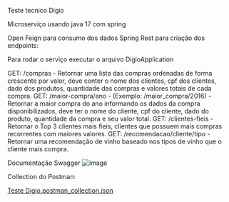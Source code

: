 Teste tecnico Digio

Microserviço usando java 17 com spring

Open Feign para consumo dos dados
Spring Rest para criação dos endpoints:

Para rodar o serviço executar o arquivo DigioApplication

GET: /compras - Retornar uma lista das compras ordenadas de forma crescente por valor, deve conter o nome dos clientes, cpf dos clientes, dado dos produtos, quantidade das compras e valores totais de cada compra.
GET: /maior-compra/ano - (Exemplo: /maior_compra/2016) - Retornar a maior compra do ano informando os dados da compra disponibilizados, deve ter o nome do cliente, cpf do cliente, dado do produto, quantidade da compra e seu valor total.
GET: /clientes-fieis - Retornar o Top 3 clientes mais fieis, clientes que possuem mais compras recorrentes com maiores valores.
GET: /recomendacao/cliente/tipo - Retornar uma recomendação de vinho baseado nos tipos de vinho que o cliente mais compra.


Documentação Swagger
![image](https://github.com/user-attachments/assets/0bf02098-96df-441c-9c74-b29224ed083b)


Collection do Postman:

[Teste Digio.postman_collection.json](https://github.com/user-attachments/files/16355066/Teste.Digio.postman_collection.json)
